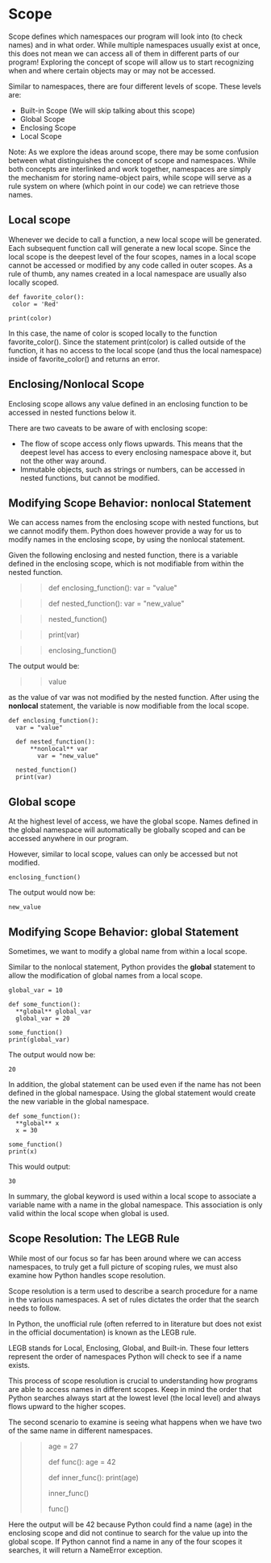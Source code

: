 # Scope
Scope defines which namespaces our program will look into (to check names) and in what order. While multiple namespaces usually exist at once, this does not mean we can access all of them in different parts of our program! Exploring the concept of scope will allow us to start recognizing when and where certain objects may or may not be accessed.

Similar to namespaces, there are four different levels of scope. These levels are:

   + Built-in Scope (We will skip talking about this scope)
  +  Global Scope
  +  Enclosing Scope
  +  Local Scope

Note: As we explore the ideas around scope, there may be some confusion between what distinguishes the concept of scope and namespaces. While both concepts are interlinked and work together, namespaces are simply the mechanism for storing name-object pairs, while scope will serve as a rule system on where (which point in our code) we can retrieve those names. 

## Local scope
Whenever we decide to call a function, a new local scope will be generated. Each subsequent function call will generate a new local scope. Since the local scope is the deepest level of the four scopes, names in a local scope cannot be accessed or modified by any code called in outer scopes. As a rule of thumb, any names created in a local namespace are usually also locally scoped. 

    def favorite_color(): 
     color = 'Red'
    
    print(color) 

In this case, the name of color is scoped locally to the function favorite_color(). Since the statement print(color) is called outside of the function, it has no access to the local scope (and thus the local namespace) inside of favorite_color() and returns an error. 

## Enclosing/Nonlocal Scope
Enclosing scope allows any value defined in an enclosing function to be accessed in nested functions below it.

There are two caveats to be aware of with enclosing scope:

 +   The flow of scope access only flows upwards. This means that the deepest level has access to every enclosing namespace above it, but not the other way around.
  +  Immutable objects, such as strings or numbers, can be accessed in nested functions, but cannot be modified.

## Modifying Scope Behavior: nonlocal Statement
We can access names from the enclosing scope with nested functions, but we cannot modify them. Python does however provide a way for us to modify names in the enclosing scope, by using the nonlocal statement.

Given the following enclosing and nested function, there is a variable defined in the enclosing scope, which is not modifiable from within the nested function.

>>def enclosing_function():
>>  var = "value"

>>  def nested_function():
>>    var = "new_value"

>>  nested_function()

>>  print(var)

>>enclosing_function()

The output would be:

>> value

as the value of var was not modified by the nested function. After using the **nonlocal** statement, the variable is now modifiable from the local scope.

    def enclosing_function():
      var = "value"
    
      def nested_function():
          **nonlocal** var
            var = "new_value"

      nested_function()
      print(var)

## Global scope
At the highest level of access, we have the global scope. Names defined in the global namespace will automatically be globally scoped and can be accessed anywhere in our program. 

However, similar to local scope, values can only be accessed but not modified.

    enclosing_function()

The output would now be:

    new_value

## Modifying Scope Behavior: global Statement
Sometimes, we want to modify a global name from within a local scope.

Similar to the nonlocal statement, Python provides the **global** statement to allow the modification of global names from a local scope.

    global_var = 10

    def some_function():
      **global** global_var
      global_var = 20

    some_function()
    print(global_var)

The output would now be:

    20

In addition, the global statement can be used even if the name has not been defined in the global namespace. Using the global statement would create the new variable in the global namespace.

    def some_function():
      **global** x
      x = 30

    some_function()
    print(x)

This would output:

    30

In summary, the global keyword is used within a local scope to associate a variable name with a name in the global namespace. This association is only valid within the local scope when global is used.

## Scope Resolution: The LEGB Rule
While most of our focus so far has been around where we can access namespaces, to truly get a full picture of scoping rules, we must also examine how Python handles scope resolution.

Scope resolution is a term used to describe a search procedure for a name in the various namespaces. A set of rules dictates the order that the search needs to follow.

In Python, the unofficial rule (often referred to in literature but does not exist in the official documentation) is known as the LEGB rule.

LEGB stands for Local, Enclosing, Global, and Built-in. These four letters represent the order of namespaces Python will check to see if a name exists.

This process of scope resolution is crucial to understanding how programs are able to access names in different scopes. Keep in mind the order that Python searches always start at the lowest level (the local level) and always flows upward to the higher scopes.

The second scenario to examine is seeing what happens when we have two of the same name in different namespaces. 

>>age = 27 
>>
>>def func(): 
>>  age = 42
>>
>>  def inner_func():
>>    print(age)
>>  
>>  inner_func() 
>>
>>func()

Here the output will be 42 because Python could find a name (age) in the enclosing scope and did not continue to search for the value up into the global scope. If Python cannot find a name in any of the four scopes it searches, it will return a NameError exception. 

